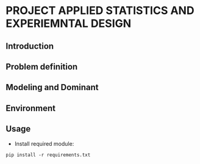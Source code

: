 # PROJECT APPLIED STATISTICS AND EXPERIEMNTAL DESIGN

## Introduction

## Problem definition

## Modeling and Dominant

## Environment

## Usage
* Install required module:
```
pip install -r requirements.txt
```
